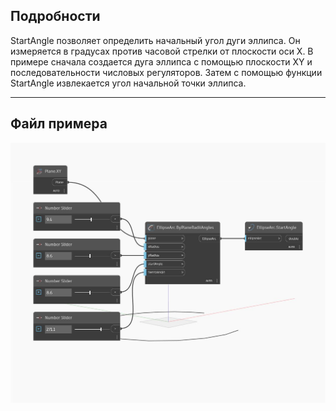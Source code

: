 ## Подробности
StartAngle позволяет определить начальный угол дуги эллипса. Он измеряется в градусах против часовой стрелки от плоскости оси X. В примере сначала создается дуга эллипса с помощью плоскости XY и последовательности числовых регуляторов. Затем с помощью функции StartAngle извлекается угол начальной точки эллипса.
___
## Файл примера

![StartAngle](./Autodesk.DesignScript.Geometry.EllipseArc.StartAngle_img.jpg)

